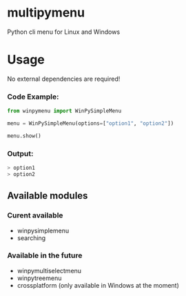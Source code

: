# multipymenu
Python cli menu for Linux and Windows

# Usage
No external dependencies are required!
### Code Example:
```python
from winpymenu import WinPySimpleMenu

menu = WinPySimpleMenu(options=["option1", "option2"])

menu.show()
```

### Output:
```bash
> option1
> option2
```


## Available modules
### Curent available
* winpysimplemenu
* searching

### Available in the future
* winpymultiselectmenu
* winpytreemenu
* crossplatform (only available in Windows at the moment)
